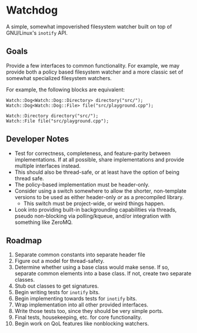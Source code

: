 # Watchdog

A simple, somewhat impoverished filesystem watcher built on top of GNU/Linux's
`inotify` API.

## Goals

Provide a few interfaces to common functionality. For example, we may provide
both a policy based filesystem watcher and a more classic set of somewhat
specialized filesystem watchers.

For example, the following blocks are equivalent:

    Watch::Dog<Watch::Dog::Directory> directory("src/");
    Watch::Dog<Watch::Dog::File> file("src/playground.cpp");

    Watch::Directory directory("src/");
    Watch::File file("src/playground.cpp");

## Developer Notes

* Test for correctness, completeness, and feature-parity between
  implementations. If at all possible, share implementations and provide
  multiple interfaces instead.
* This should also be thread-safe, or at least have the option of being thread
  safe.
* The policy-based implementation must be header-only.
* Consider using a switch somewhere to allow the shorter, non-template
  versions to be used as either header-only _or_ as a precompiled library.
    * This switch must be project-wide, or weird things happen.
* Look into providing built-in backgrounding capabilities via threads,
  pseudo non-blocking via polling/kqueue, and/or integration with something
  like ZeroMQ.

## Roadmap

1. Separate common constants into separate header file
2. Figure out a model for thread-safety.
3. Determine whether using a base class would make sense. If so, separate
   common elements into a base class. If not, create two separate classes.
4. Stub out classes to get signatures.
5. Begin writing tests for `inotify` bits.
6. Begin implementing towards tests for `inotify` bits.
7. Wrap implementation into all other provided interfaces.
8. Write those tests too, since they should be very simple ports.
9. Final tests, housekeeping, etc. for core functionality.
10. Begin work on QoL features like nonblocking watchers.

